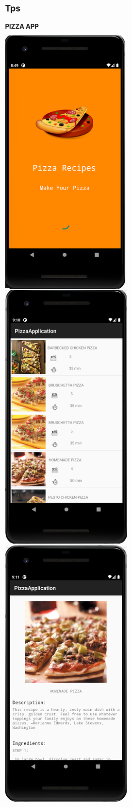 # Tps
## PIZZA APP ###
![Texte alternatif de l'image](imgs/splash.png)
![Texte alternatif de l'image](imgs/menuPizza.png)
![Texte alternatif de l'image](imgs/details.png)
